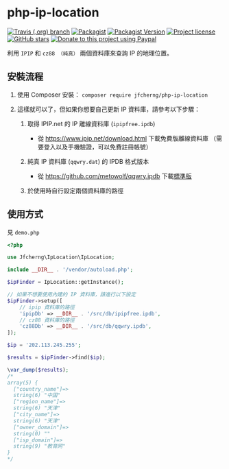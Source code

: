 # php-ip-location

[![Travis (.org) branch](https://img.shields.io/travis/jfcherng/php-ip-location/master)](https://travis-ci.org/jfcherng/php-ip-location)
[![Packagist](https://img.shields.io/packagist/dt/jfcherng/php-ip-location)](https://packagist.org/packages/jfcherng/php-ip-location)
[![Packagist Version](https://img.shields.io/packagist/v/jfcherng/php-ip-location)](https://packagist.org/packages/jfcherng/php-ip-location)
[![Project license](https://img.shields.io/github/license/jfcherng/php-ip-location)](https://github.com/jfcherng/php-ip-location/blob/master/LICENSE)
[![GitHub stars](https://img.shields.io/github/stars/jfcherng/php-ip-location?logo=github)](https://github.com/jfcherng/php-ip-location/stargazers)
[![Donate to this project using Paypal](https://img.shields.io/badge/paypal-donate-blue.svg?logo=paypal)](https://www.paypal.me/jfcherng/5usd)

利用 `IPIP` 和 `cz88 （純真）` 兩個資料庫來查詢 IP 的地理位置。


## 安裝流程

1. 使用 Composer 安裝： `composer require jfcherng/php-ip-location`

1. 這樣就可以了，但如果你想要自己更新 IP 資料庫，請參考以下步驟：

   1. 取得 IPIP.net 的 IP 離線資料庫 (`ipipfree.ipdb`)

      - 從 https://www.ipip.net/download.html 下載免費版離線資料庫
        （需要登入以及手機驗證，可以免費註冊帳號）

   1. 純真 IP 資料庫 (`qqwry.dat`) 的 IPDB 格式版本
   
      - 從 https://github.com/metowolf/qqwry.ipdb 下載[標準版](https://cdn.jsdelivr.net/npm/qqwry.ipdb/qqwry.ipdb)

   1. 於使用時自行設定兩個資料庫的路徑


## 使用方式

見 `demo.php`

```php
<?php

use Jfcherng\IpLocation\IpLocation;

include __DIR__ . '/vendor/autoload.php';

$ipFinder = IpLocation::getInstance();

// 如果不想要使用內建的 IP 資料庫，請進行以下設定
$ipFinder->setup([
    // ipip 資料庫的路徑
    'ipipDb' => __DIR__ . '/src/db/ipipfree.ipdb',
    // cz88 資料庫的路徑
    'cz88Db' => __DIR__ . '/src/db/qqwry.ipdb',
]);

$ip = '202.113.245.255';

$results = $ipFinder->find($ip);

\var_dump($results);
/*
array(5) {
  ["country_name"]=>
  string(6) "中国"
  ["region_name"]=>
  string(6) "天津"
  ["city_name"]=>
  string(6) "天津"
  ["owner_domain"]=>
  string(0) ""
  ["isp_domain"]=>
  string(9) "教育网"
}
*/
```
